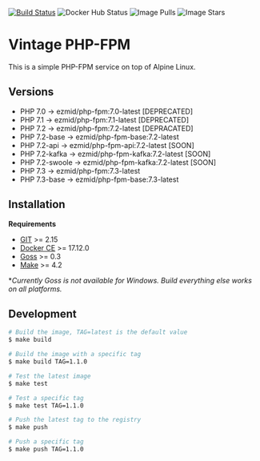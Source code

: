 [![Build Status](https://travis-ci.org/ezmid/vintage-php-fpm.svg?branch=master)](https://travis-ci.org/ezmid/vintage-php-fpm) ![Docker Hub Status](https://img.shields.io/docker/build/ezmid/vintage-php-fpm.svg) ![Image Pulls](https://img.shields.io/docker/pulls/ezmid/vintage-php-fpm.svg) ![Image Stars](https://img.shields.io/docker/stars/ezmid/vintage-php-fpm.svg)

# Vintage PHP-FPM

This is a simple PHP-FPM service on top of Alpine Linux.

## Versions
- PHP 7.0 -> ezmid/php-fpm:7.0-latest [DEPRECATED]
- PHP 7.1 -> ezmid/php-fpm:7.1-latest [DEPRECATED]
- PHP 7.2 -> ezmid/php-fpm:7.2-latest [DEPRACATED]
- PHP 7.2-base -> ezmid/php-fpm-base:7.2-latest
- PHP 7.2-api -> ezmid/php-fpm-api:7.2-latest [SOON]
- PHP 7.2-kafka -> ezmid/php-fpm-kafka:7.2-latest [SOON]
- PHP 7.2-swoole -> ezmid/php-fpm-kafka:7.2-latest [SOON]
- PHP 7.3 -> ezmid/php-fpm:7.3-latest
- PHP 7.3-base -> ezmid/php-fpm-base:7.3-latest

## Installation

**Requirements**
- [GIT](https://git-scm.com/) >= 2.15
- [Docker CE](https://www.docker.com/) >= 17.12.0
- [Goss](https://github.com/aelsabbahy/goss) >= 0.3
- [Make](https://www.gnu.org/software/make/) >= 4.2

**Currently Goss is not available for Windows. Build everything else works on all platforms.*

## Development
```sh
# Build the image, TAG=latest is the default value
$ make build

# Build the image with a specific tag
$ make build TAG=1.1.0

# Test the latest image
$ make test

# Test a specific tag
$ make test TAG=1.1.0

# Push the latest tag to the registry
$ make push

# Push a specific tag
$ make push TAG=1.1.0
```
